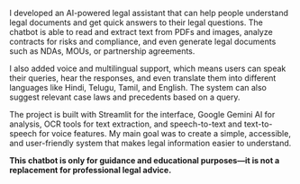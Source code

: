I developed an AI-powered legal assistant that can help people understand legal documents and get quick answers to their legal questions. The chatbot is able to read and extract text from PDFs and images, analyze contracts for risks and compliance, and even generate legal documents such as NDAs, MOUs, or partnership agreements.

I also added voice and multilingual support, which means users can speak their queries, hear the responses, and even translate them into different languages like Hindi, Telugu, Tamil, and English. The system can also suggest relevant case laws and precedents based on a query.

The project is built with Streamlit for the interface, Google Gemini AI for analysis, OCR tools for text extraction, and speech-to-text and text-to-speech for voice features. My main goal was to create a simple, accessible, and user-friendly system that makes legal information easier to understand.

**This chatbot is only for guidance and educational purposes—it is not a replacement for professional legal advice.**
